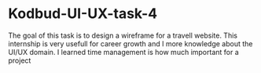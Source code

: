 # Kodbud-UI-UX-task-4
The goal of this task is to design a wireframe for a travell website. This internship is very usefull for career growth and I more knowledge about the UI/UX domain. I learned time management is how much important for a project
